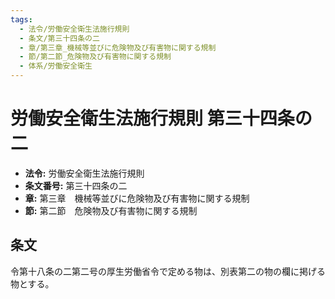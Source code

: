 ```yaml
---
tags:
  - 法令/労働安全衛生法施行規則
  - 条文/第三十四条の二
  - 章/第三章_機械等並びに危険物及び有害物に関する規制
  - 節/第二節_危険物及び有害物に関する規制
  - 体系/労働安全衛生
---
```

# 労働安全衛生法施行規則 第三十四条の二

- **法令:** 労働安全衛生法施行規則
- **条文番号:** 第三十四条の二
- **章:** 第三章　機械等並びに危険物及び有害物に関する規制
- **節:** 第二節　危険物及び有害物に関する規制

## 条文
令第十八条の二第二号の厚生労働省令で定める物は、別表第二の物の欄に掲げる物とする。

